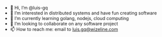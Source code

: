 - 👋 Hi, I’m @luis-gq
- 👀 I’m interested in distributed systems and have fun creating software
- 🌱 I’m currently learning golang, nodejs, cloud computing
- 💞️ I’m looking to collaborate on any software project
- 📫 How to reach me: email to luis.gq@wizeline.com

<!---
luis-gq/luis-gq is a ✨ special ✨ repository because its `README.md` (this file) appears on your GitHub profile.
You can click the Preview link to take a look at your changes.
--->
